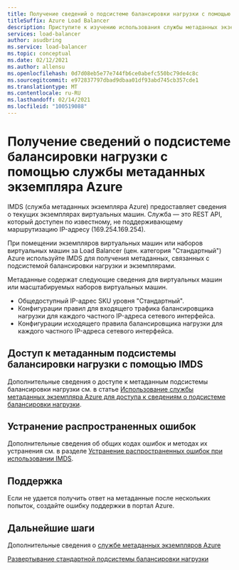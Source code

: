 ```yaml
---
title: Получение сведений о подсистеме балансировки нагрузки с помощью службы метаданных экземпляра Azure
titleSuffix: Azure Load Balancer
description: Приступите к изучению использования службы метаданных экземпляров Azure для получения сведений о подсистеме балансировки нагрузки.
services: load-balancer
author: asudbring
ms.service: load-balancer
ms.topic: conceptual
ms.date: 02/12/2021
ms.author: allensu
ms.openlocfilehash: 0d7d08eb5e77e744fb6ce0abefc550bc79de4c8c
ms.sourcegitcommit: e972837797dbad9dbaa01df93abd745cb357cde1
ms.translationtype: MT
ms.contentlocale: ru-RU
ms.lasthandoff: 02/14/2021
ms.locfileid: "100519088"
---
```

# <a name="retrieve-load-balancer-information-by-using-the-azure-instance-metadata-service"></a>Получение сведений о подсистеме балансировки нагрузки с помощью службы метаданных экземпляра Azure

IMDS (служба метаданных экземпляра Azure) предоставляет сведения о текущих экземплярах виртуальных машин. Служба — это REST API, который доступен по известному, не поддерживающему маршрутизацию IP-адресу (169.254.169.254). 

При помещении экземпляров виртуальных машин или наборов виртуальных машин за Load Balancer (цен. категория "Стандартный") Azure используйте IMDS для получения метаданных, связанных с подсистемой балансировки нагрузки и экземплярами.

Метаданные содержат следующие сведения для виртуальных машин или масштабируемых наборов виртуальных машин.

* Общедоступный IP-адрес SKU уровня "Стандартный".
* Конфигурации правил для входящего трафика балансировщика нагрузки для каждого частного IP-адреса сетевого интерфейса.
* Конфигурации исходящего правила балансировщика нагрузки для каждого частного IP-адреса сетевого интерфейса.

## <a name="access-the-load-balancer-metadata-using-the-imds"></a>Доступ к метаданным подсистемы балансировки нагрузки с помощью IMDS

Дополнительные сведения о доступе к метаданным подсистемы балансировки нагрузки см. в статье [Использование службы метаданных экземпляра Azure для доступа к сведениям о подсистеме балансировки нагрузки](howto-load-balancer-imds.md).

## <a name="troubleshoot-common-error-codes"></a>Устранение распространенных ошибок

Дополнительные сведения об общих кодах ошибок и методах их устранения см. в разделе [Устранение распространенных ошибок при использовании IMDS](troubleshoot-load-balancer-imds.md). 

## <a name="support"></a>Поддержка

Если не удается получить ответ на метаданные после нескольких попыток, создайте ошибку поддержки в портал Azure.

## <a name="next-steps"></a>Дальнейшие шаги
Дополнительные сведения о [службе метаданных экземпляров Azure](../virtual-machines/windows/instance-metadata-service.md)

[Развертывание стандартной подсистемы балансировки нагрузки](quickstart-load-balancer-standard-public-portal.md)

